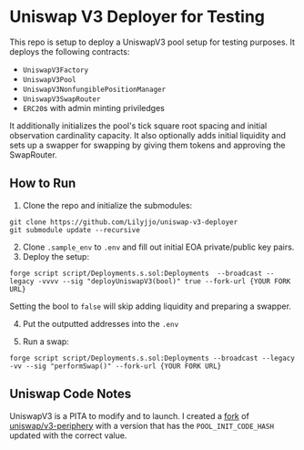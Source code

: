 # Uniswap V3 Deployer for Testing

This repo is setup to deploy a UniswapV3 pool setup for testing purposes. It deploys the following contracts:
- `UniswapV3Factory`
- `UniswapV3Pool`
- `UniswapV3NonfungiblePositionManager`
- `UniswapV3SwapRouter`
- `ERC20`s with admin minting priviledges

It additionally initializes the pool's tick square root spacing and initial observation cardinality capacity. It also optionally adds initial liquidity and sets up a swapper for swapping by giving them tokens and approving the SwapRouter. 

## How to Run
1. Clone the repo and initialize the submodules:
```
git clone https://github.com/Lilyjjo/uniswap-v3-deployer
git submodule update --recursive
```

2. Clone `.sample_env` to `.env` and fill out initial EOA private/public key pairs.
3. Deploy the setup:
```
forge script script/Deployments.s.sol:Deployments  --broadcast --legacy -vvvv --sig "deployUniswapV3(bool)" true --fork-url {YOUR FORK URL}
```
Setting the bool to `false` will skip adding liquidity and preparing a swapper. 

4. Put the outputted addresses into the `.env`

5. Run a swap:
```
forge script script/Deployments.s.sol:Deployments --broadcast --legacy -vv --sig "performSwap()" --fork-url {YOUR FORK URL}
```

## Uniswap Code Notes
UniswapV3 is a PITA to modify and to launch. I created a [fork](https://github.com/Lilyjjo/univ3-0.8-periphery-codehash-fixed) of [uniswap/v3-periphery](https://github.com/Lilyjjo/univ3-0.8-periphery-codehash-fixed) with a version that has the `POOL_INIT_CODE_HASH` updated with the correct value.
